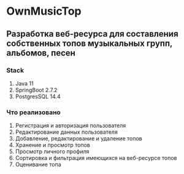 # OwnMusicTop
## Разработка веб-ресурса для составления собственных топов музыкальных групп, альбомов, песен
### Stack 
1. Java 11
2. SpringBoot 2.7.2
3. PostgresSQL 14.4
### Что реализовано
1. Регистрация и авторизация пользователя
2. Редактирование данных пользователя
3. Добавление, редактирование и удаление топов
4. Хранение и просмотр топов
5. Просмотр личного профиля
6. Сортировка и фильтрация имеющихся на веб-ресурсе топов
7. Оценивание топа
